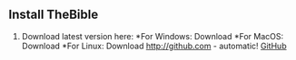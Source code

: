 ## Install TheBible
1. Download latest version here:
 *For Windows: Download
 *For MacOS: Download
 *For Linux: Download
http://github.com - automatic!
[GitHub](http://github.com)
